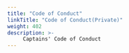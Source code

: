 ```yaml
---
title: "Code of Conduct"
linkTitle: "Code of Conduct(Private)"
weight: 402
description: >-
     Captains' Code of Conduct
---
```



